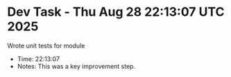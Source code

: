 # Dev Task - Thu Aug 28 22:13:07 UTC 2025
Wrote unit tests for module
- Time: 22:13:07
- Notes: This was a key improvement step.
